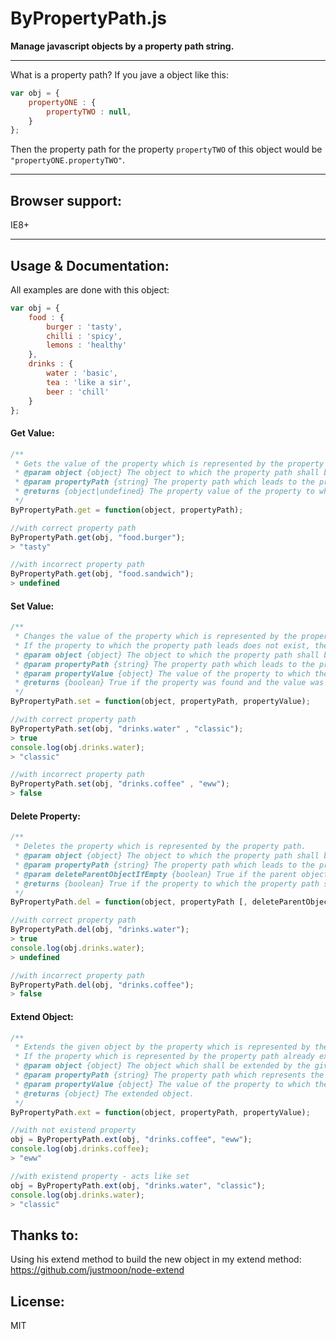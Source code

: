 # ByPropertyPath.js

**Manage javascript objects by a property path string.**

---

What is a property path?
If you jave a object like this: 
```javascript
var obj = {
	propertyONE : {
		propertyTWO : null,
	}
};
```
Then the property path for the property `propertyTWO` of this object would be `"propertyONE.propertyTWO"`.

---

## Browser support:
IE8+

---

## Usage & Documentation:
All examples are done with this object:

```javascript
var obj = {
	food : {
		burger : 'tasty',
		chilli : 'spicy',
		lemons : 'healthy'
	},
	drinks : {
		water : 'basic',
		tea : 'like a sir',
		beer : 'chill'
	}
};
```

#### Get Value:
```javascript
/**
 * Gets the value of the property which is represented by the property path.
 * @param object {object} The object to which the property path shall be applied.
 * @param propertyPath {string} The property path which leads to the property which shall be get.
 * @returns {object|undefined} The property value of the property to which the given property path led. Undefined if the property path led to a non existent property.
 */
ByPropertyPath.get = function(object, propertyPath);
```
```javascript
//with correct property path
ByPropertyPath.get(obj, "food.burger");
> "tasty"

//with incorrect property path
ByPropertyPath.get(obj, "food.sandwich");
> undefined
```

#### Set Value:
```javascript
/**
 * Changes the value of the property which is represented by the property path.
 * If the property to which the property path leads does not exist, then nothing happens.
 * @param object {object} The object to which the property path shall be applied.
 * @param propertyPath {string} The property path which leads to the property which shall be set.
 * @param propertyValue {object} The value of the property to which the property path leads.
 * @returns {boolean} True if the property was found and the value was successfully changed, false otherwise.
 */
ByPropertyPath.set = function(object, propertyPath, propertyValue);
```
```javascript
//with correct property path
ByPropertyPath.set(obj, "drinks.water" , "classic");
> true
console.log(obj.drinks.water);
> "classic"

//with incorrect property path
ByPropertyPath.set(obj, "drinks.coffee" , "eww");
> false
```

#### Delete Property:
```javascript
/**
 * Deletes the property which is represented by the property path.
 * @param object {object} The object to which the property path shall be applied.
 * @param propertyPath {string} The property path which leads to the property which shall be deleted.
 * @param deleteParentObjectIfEmpty {boolean} True if the parent object of the property which shall be deleted, shall be deleted too if it is empty after the deletion of the property.
 * @returns {boolean} True if the property to which the property path shall lead, was found and deleted, false otherwise.
 */
ByPropertyPath.del = function(object, propertyPath [, deleteParentObjectIfEmpty]);
```
```javascript
//with correct property path
ByPropertyPath.del(obj, "drinks.water");
> true
console.log(obj.drinks.water);
> undefined

//with incorrect property path
ByPropertyPath.del(obj, "drinks.coffee");
> false
```

#### Extend Object:
```javascript
/**
 * Extends the given object by the property which is represented by the property path and returns the extended object.
 * If the property which is represented by the property path already exists, then the value will be changed to the given value.
 * @param object {object} The object which shall be extended by the given property path.
 * @param propertyPath {string} The property path which represents the extension.
 * @param propertyValue {object} The value of the property to which the property path leads.
 * @returns {object} The extended object.
 */
ByPropertyPath.ext = function(object, propertyPath, propertyValue);
```
```javascript
//with not existend property
obj = ByPropertyPath.ext(obj, "drinks.coffee", "eww");
console.log(obj.drinks.coffee);
> "eww"

//with existend property - acts like set
obj = ByPropertyPath.ext(obj, "drinks.water", "classic");
console.log(obj.drinks.water);
> "classic"
```

## Thanks to:
Using his extend method to build the new object in my extend method: 
https://github.com/justmoon/node-extend

## License:
MIT
